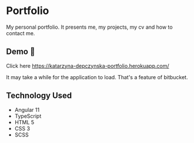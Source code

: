 # Portfolio

My personal portfolio.
It presents me, my projects, my cv and how to contact me.

## Demo :eyes:

Click here https://katarzyna-depczynska-portfolio.herokuapp.com/

It may take a while for the application to load. 
That's a feature of bitbucket.

##  Technology Used
- Angular 11
- TypeScript
- HTML 5
- CSS 3
- SCSS
